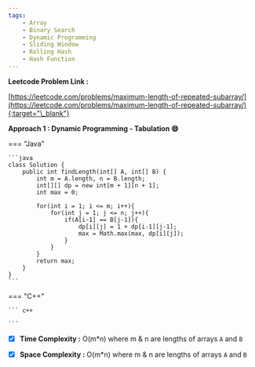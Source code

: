 ```yaml
---
tags:
    - Array
    - Binary Search
    - Dynamic Programming
    - Sliding Window
    - Rolling Hash
    - Hash Function
---
```


**Leetcode Problem Link :**

[https://leetcode.com/problems/maximum-length-of-repeated-subarray/](https://leetcode.com/problems/maximum-length-of-repeated-subarray/){:target="\_blank"}

**Approach 1 : Dynamic Programming - Tabulation :smile:**

=== "Java"

    ```java
    class Solution {
        public int findLength(int[] A, int[] B) {
            int m = A.length, n = B.length;
            int[][] dp = new int[m + 1][n + 1];
            int max = 0;

            for(int i = 1; i <= m; i++){
                for(int j = 1; j <= n; j++){
                    if(A[i-1] == B[j-1]){
                        dp[i][j] = 1 + dp[i-1][j-1];
                        max = Math.max(max, dp[i][j]);
                    }
                }
            }
            return max;
        }
    }
    ```

=== "C++"

    ``` c++

    ```

-   [x] **Time Complexity :** O(m\*n) where m & n are lengths of arrays `A` and `B`

-   [x] **Space Complexity :** O(m\*n) where m & n are lengths of arrays `A` and `B`
